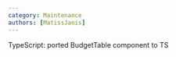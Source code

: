```yaml
---
category: Maintenance
authors: [MatissJanis]
---
```


TypeScript: ported BudgetTable component to TS
